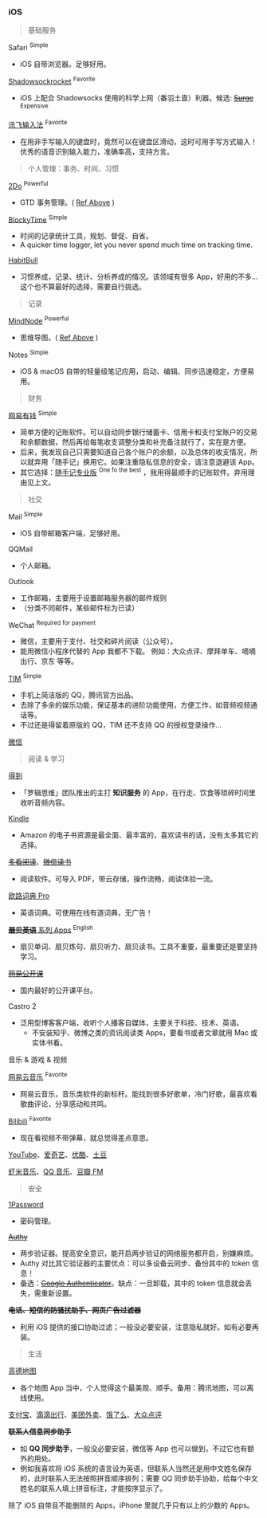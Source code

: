 ### iOS

> 基础服务

Safari <sup>Simple</sup>

- iOS 自带浏览器。足够好用。

[Shadowsockrocket](https://itunes.apple.com/us/app/shadowrocket/id932747118?mt=8) <sup>Favorite</sup>

- iOS 上配合 Shadowsocks 使用的科学上网（番羽土啬）利器。候选: [~~Surge~~](https://itunes.apple.com/us/app/surge-web-developer-tool-proxy/id1040100637?mt=8) <sup>Expensive</sup>

[讯飞输入法](http://www.xunfei.cn/) <sup>Favorite</sup>

- 在用非手写输入的键盘时，竟然可以在键盘区滑动，这时可用手写方式输入！优秀的语音识别输入能力，准确率高，支持方言。

> 个人管理：事务、时间、习惯

[2Do](https://itunes.apple.com/us/app/2do-reminders-personal-planner/id303656546?mt=8) <sup>Powerful</sup>

- GTD 事务管理。( [Ref Above](#Common) )

[BlockyTime](http://www.anniapp.com/blockytime/index.html) <sup>Simple</sup>

- 时间的记录统计工具，规划、督促、自省。
- A quicker time logger, let you never spend much time on tracking time.

[HabitBull](http://www.habitbull.com/)

- 习惯养成，记录、统计、分析养成的情况。该领域有很多 App，好用的不多… 这个也不算最好的选择，需要自行挑选。

> 记录

[MindNode](https://mindnode.com/) <sup>Powerful</sup>

- 思维导图。( [Ref Above](#Common) )

Notes <sup>Simple</sup>

- iOS & macOS 自带的轻量级笔记应用，启动、编辑、同步迅速稳定，方便易用。

> 财务

[网易有钱](https://qian.163.com/) <sup>Simple</sup>

- 简单方便的记账软件。可以自动同步银行储蓄卡、信用卡和支付宝账户的交易和余额数据，然后再给每笔收支调整分类和补充备注就行了，实在是方便。
- 后来，我发现自己只需要知道自己各个账户的余额，以及总体的收支情况，所以就弃用「随手记」换用它。如果注重隐私信息的安全，请注意退避该 App。
- 其它选择：[随手记专业版](http://www.feidee.com/money/) <sup>One fo the best</sup> ，我用得最顺手的记账软件。弃用理由见上文。

> 社交

Mail <sup>Simple</sup>

- iOS 自带邮箱客户端，足够好用。

QQMail

- 个人邮箱。

Outlook

- 工作邮箱，主要用于设置邮箱服务器的邮件规则
- （分类不同邮件，某些邮件标为已读）

WeChat <sup>Required for payment</sup>

- 微信，主要用于支付、社交和碎片阅读（公众号）。
- 能用微信小程序代替的 App 我都不下载。
    例如：大众点评、摩拜单车、嘀嘀出行、京东 等等。

[TIM](https://office.qq.com/) <sup>Simple</sup>

- 手机上简洁版的 QQ，腾讯官方出品。
- 去除了多余的娱乐功能，保证基本的进阶功能使用，方便工作，如音频视频通话等。
- 不过还是得留着原版的 QQ，TIM 还不支持 QQ 的授权登录操作…

[微信](https://weixin.qq.com/)

> 阅读 & 学习

[得到](https://www.igetget.com/)

- 「罗辑思维」团队推出的主打 **知识服务** 的 App，在行走、饮食等琐碎时间里收听音频内容。

[Kindle](https://itunes.apple.com/us/app/kindle-read-books-ebooks-magazines/id302584613?mt=8)

- Amazon 的电子书资源是最全面、最丰富的，喜欢读书的话，没有太多其它的选择。

[~~多看阅读~~](http://www.duokan.com/)、[~~微信读书~~](https://weread.qq.com/)

- 阅读软件。可导入 PDF，带云存储，操作流畅，阅读体验一流。

[欧路词典 Pro](http://www.eudic.net/eudic/mac_dictionary.aspx)

- 英语词典。可使用在线有道词典，无广告！

[**~~扇贝英语~~** 系列 Apps](http://www.shanbay.com/) <sup>English</sup>

- 扇贝单词、扇贝炼句、扇贝听力、扇贝读书。工具不重要，最重要还是要坚持学习。

[~~网易公开课~~](http://open.163.com/)

- 国内最好的公开课平台。

Castro 2

- 泛用型博客客户端，收听个人播客自媒体，主要关于科技、技术、英语。
    - 不安装知乎、微博之类的资讯阅读类 Apps，要看书或者文章就用 Mac 或实体书看。

音乐 & 游戏 & 视频

[网易云音乐](http://music.163.com/) <sup>Favorite</sup>

- 网易云音乐，音乐类软件的新标杆。能找到很多好歌单，冷门好歌，最喜欢看歌曲评论，分享感动和共鸣。

[Bilibili](http://www.bilibili.com/) <sup>Favorite</sup>

- 现在看视频不带弹幕，就总觉得差点意思。

[YouTube](https://www.youtube.com/yt/devices/)、[爱奇艺](http://www.iqiyi.com/)、[优酷](http://youku.com/)、[土豆](http://mobile.tudou.com/)

[虾米音乐](http://www.xiami.com/)、[QQ 音乐](https://y.qq.com/)、[豆瓣 FM](https://douban.fm/)

> 安全

[1Password](https://1password.com/)

- 密码管理。

~~[Authy](https://www.authy.com/)~~

- 两步验证器。提高安全意识，能开启两步验证的网络服务都开启，别嫌麻烦。
- Authy 对比其它验证器的主要优点：可以多设备云同步、备份其中的 token 信息！
- 备选：[~~Google Authenticator~~](https://itunes.apple.com/en/app/google-authenticator/id388497605?mt=8)。缺点：一旦卸载，其中的 token 信息就会丢失，需重新设置。

~~**电话、短信的防骚扰助手、网页广告过滤器**~~

- 利用 iOS 提供的接口协助过滤；一般没必要安装，注意隐私就好。如有必要再装。

> 生活

[高德地图](https://itunes.apple.com/cn/app/%E9%AB%98%E5%BE%B7%E5%9C%B0%E5%9B%BE-%E7%B2%BE%E5%87%86%E4%B8%93%E4%B8%9A%E7%9A%84%E6%89%8B%E6%9C%BA%E5%9C%B0%E5%9B%BE-%E8%87%AA%E9%A9%BE%E5%85%AC%E4%BA%A4%E9%AA%91%E8%A1%8C%E5%AF%BC%E8%88%AA/id461703208?mt=8)

- 各个地图 App 当中，个人觉得这个最美观、顺手。备用：腾讯地图，可以离线使用。

[支付宝](https://mobile.alipay.com/index.htm)、[滴滴出行](http://www.xiaojukeji.com/index/index)、[美团外卖](http://waimai.meituan.com/)、[饿了么](https://www.ele.me/home/)、[大众点评](https://www.dianping.com/)

~~**联系人信息同步助手**~~

- 如 **QQ 同步助手**，一般没必要安装，微信等 App 也可以做到，不过它也有额外的用处。
- 例如我喜欢将 iOS 系统的语言设为英语，但联系人当然还是用中文姓名保存的，此时联系人无法按照拼音顺序排列；需要 QQ 同步助手协助，给每个中文姓名的联系人填上拼音标注，才能按序显示了。

除了 iOS 自带且不能删除的 Apps，iPhone 里就几乎只有以上的少数的 Apps。
